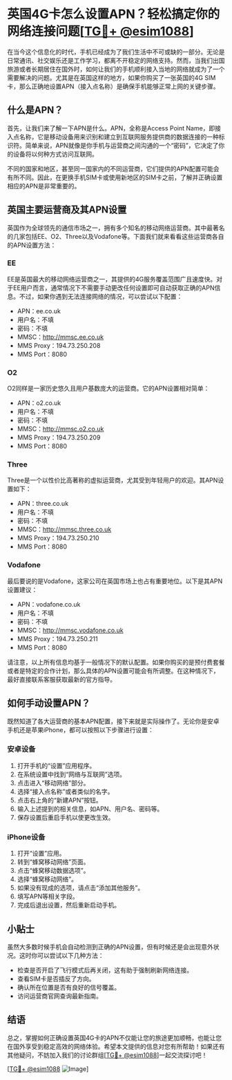 # 英国4G卡怎么设置APN？轻松搞定你的网络连接问题[[TG💪+ @esim1088](https://t.me/s/esim1088)]

在当今这个信息化的时代，手机已经成为了我们生活中不可或缺的一部分。无论是日常通讯、社交娱乐还是工作学习，都离不开稳定的网络支持。然而，当我们出国旅游或者长期居住在国外时，如何让我们的手机顺利接入当地的网络就成为了一个需要解决的问题。尤其是在英国这样的地方，如果你购买了一张英国的4G SIM卡，那么正确地设置APN（接入点名称）是确保手机能够正常上网的关键步骤。

## 什么是APN？

首先，让我们来了解一下APN是什么。APN，全称是Access Point Name，即接入点名称，它是移动设备用来识别和建立到互联网服务提供商的数据连接的一种标识符。简单来说，APN就像是你手机与运营商之间沟通的一个“密码”，它决定了你的设备将以何种方式访问互联网。

不同的国家和地区，甚至同一国家内的不同运营商，它们提供的APN配置可能会有所不同。因此，在更换手机SIM卡或使用新地区的SIM卡之前，了解并正确设置相应的APN是非常重要的。

## 英国主要运营商及其APN设置

英国作为全球领先的通信市场之一，拥有多个知名的移动网络运营商。其中最著名的几家包括EE、O2、Three以及Vodafone等。下面我们就来看看这些运营商各自的APN设置方法：

### EE

EE是英国最大的移动网络运营商之一，其提供的4G服务覆盖范围广且速度快。对于EE用户而言，通常情况下不需要手动更改任何设置即可自动获取正确的APN信息。不过，如果你遇到无法连接网络的情况，可以尝试以下配置：
- APN：ee.co.uk
- 用户名：不填
- 密码：不填
- MMSC：http://mmsc.ee.co.uk
- MMS Proxy：194.73.250.208
- MMS Port：8080

### O2

O2同样是一家历史悠久且用户基数庞大的运营商。它的APN设置相对简单：
- APN：o2.co.uk
- 用户名：不填
- 密码：不填
- MMSC：http://mmsc.o2.co.uk
- MMS Proxy：194.73.250.209
- MMS Port：8080

### Three

Three是一个以性价比高著称的虚拟运营商，尤其受到年轻用户的欢迎。其APN设置如下：
- APN：three.co.uk
- 用户名：不填
- 密码：不填
- MMSC：http://mmsc.three.co.uk
- MMS Proxy：194.73.250.210
- MMS Port：8080

### Vodafone

最后要说的是Vodafone，这家公司在英国市场上也占有重要地位。以下是其APN设置建议：
- APN：vodafone.co.uk
- 用户名：不填
- 密码：不填
- MMSC：http://mmsc.vodafone.co.uk
- MMS Proxy：194.73.250.211
- MMS Port：8080

请注意，以上所有信息均基于一般情况下的默认配置。如果你购买的是预付费套餐或者是特定的合作计划，那么具体的APN设置可能会有所调整。在这种情况下，最好直接联系客服获取最新的官方指导。

## 如何手动设置APN？

既然知道了各大运营商的基本APN配置，接下来就是实际操作了。无论你是安卓手机还是苹果iPhone，都可以按照以下步骤进行设置：

### 安卓设备

1. 打开手机的“设置”应用程序。
2. 在系统设置中找到“网络与互联网”选项。
3. 点击进入“移动网络”部分。
4. 选择“接入点名称”或者类似的名字。
5. 点击右上角的“新建APN”按钮。
6. 输入上述提到的相关信息，如APN、用户名、密码等。
7. 保存设置后重启手机以使更改生效。

### iPhone设备

1. 打开“设置”应用。
2. 转到“蜂窝移动网络”页面。
3. 点击“蜂窝移动数据选项”。
4. 选择“蜂窝移动网络”。
5. 如果没有现成的选项，请点击“添加其他服务”。
6. 填写APN等相关字段。
7. 完成后退出设置，然后重新启动手机。

## 小贴士

虽然大多数时候手机会自动检测到正确的APN设置，但有时候还是会出现意外状况。这时你可以尝试以下几种方法：
- 检查是否开启了飞行模式后再关闭，这有助于强制刷新网络连接。
- 查看SIM卡是否插反了方向。
- 确认所在位置是否有良好的信号覆盖。
- 访问运营商官网查询最新指南。

## 结语

总之，掌握如何正确设置英国4G卡的APN不仅能让您的旅途更加顺畅，也能让您在国外享受到稳定高效的网络体验。希望本文提供的信息对您有所帮助！如果还有其他疑问，不妨加入我们的讨论群组[[TG💪+ @esim1088](https://t.me/s/esim1088)]一起交流探讨吧！

[[TG💪+ @esim1088](https://t.me/s/esim1088) ![Image](https://i.postimg.cc/4NQfJmqS/Snipaste-2025-05-13-00-14-12.png)]